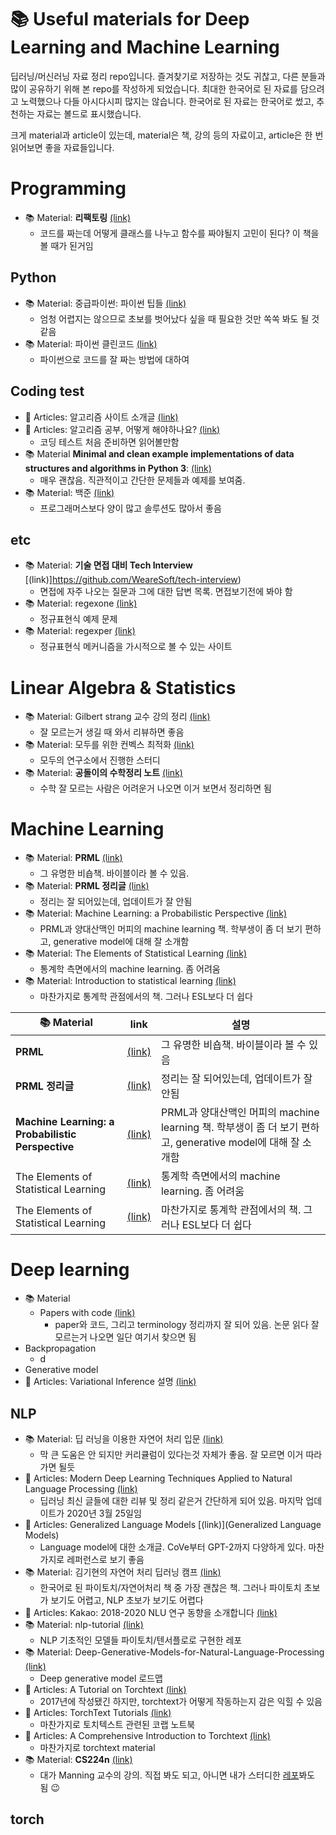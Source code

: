 # 📚 Useful materials for Deep Learning and Machine Learning

딥러닝/머신러닝 자료 정리 repo입니다. 즐겨찾기로 저장하는 것도 귀찮고, 다른 분들과 많이 공유하기 위해 본 repo를 작성하게 되었습니다. 최대한 한국어로 된 자료를 담으려고 노력했으나 다들 아시다시피 많지는 않습니다. 한국어로 된 자료는 한국어로 썼고, 추천하는 자료는 볼드로 표시했습니다.

크게 material과 article이 있는데, material은 책, 강의 등의 자료이고, article은 한 번 읽어보면 좋을 자료들입니다.

# Programming
- 📚 Material: **리팩토링** [(link)](http://www.yes24.com/Product/Goods/267290)
    - 코드를 짜는데 어떻게 클래스를 나누고 함수를 짜야될지 고민이 된다? 이 책을 볼 때가 된거임

## Python
- 📚 Material: 중급파이썬: 파이썬 팁들 [(link)](https://ddanggle.gitbooks.io/interpy-kr/content/)
    - 엄청 어렵지는 않으므로 초보를 벗어났다 싶을 때 필요한 것만 쏙쏙 봐도 될 것 같음
- 📚 Material: 파이썬 클린코드 [(link)](http://www.yes24.com/Product/Goods/69064790)
    - 파이썬으로 코드를 잘 짜는 방법에 대하여

## Coding test

- 📑 Articles: 알고리즘 사이트 소개글 [(link)](https://ledgku.tistory.com/40)
- 📑 Articles: 알고리즘 공부, 어떻게 해야하나요? [(link)](https://baactree.tistory.com/52)
    - 코딩 테스트 처음 준비하면 읽어볼만함
- 📚 Material **Minimal and clean example implementations of data structures and algorithms in Python 3**: [(link)](https://github.com/keon/algorithms)
    - 매우 괜찮음. 직관적이고 간단한 문제들과 예제를 보여줌.
- 📚 Material: 백준 [(link)](https://www.acmicpc.net/)
    - 프로그래머스보다 양이 많고 솔루션도 많아서 좋음


## etc
- 📚 Material: **기술 면접 대비 Tech Interview** [(link)]https://github.com/WeareSoft/tech-interview)
    - 면접에 자주 나오는 질문과 그에 대한 답변 목록. 면접보기전에 봐야 함
- 📚 Material: regexone [(link)](https://regexone.com/)
    - 정규표현식 예제 문제
- 📚 Material: regexper [(link)](https://regexper.com/#%5C.)
    - 정규표현식 메커니즘을 가시적으로 볼 수 있는 사이트

# Linear Algebra & Statistics
- 📚 Material: Gilbert strang 교수 강의 정리 [(link)](https://twlab.tistory.com/17)
    - 잘 모르는거 생길 때 와서 리뷰하면 좋음
- 📚 Material: 모두를 위한 컨벡스 최적화 [(link)](https://wikidocs.net/17202)
    - 모두의 연구소에서 진행한 스터디
- 📚 Material: **공돌이의 수학정리 노트** [(link)](https://angeloyeo.github.io/)
    - 수학 잘 모르는 사람은 어려운거 나오면 이거 보면서 정리하면 됨

# Machine Learning
- 📚 Material: **PRML** [(link)](http://users.isr.ist.utl.pt/~wurmd/Livros/school/Bishop%20-%20Pattern%20Recognition%20And%20Machine%20Learning%20-%20Springer%20%202006.pdf)
    - 그 유명한 비숍책. 바이블이라 볼 수 있음.
- 📚 Material: **PRML 정리글** [(link)](http://norman3.github.io/prml/?fbclid=IwAR2Rv0O_LG67Oa3rzJ9KnguRs9LiXuSYdfCSu60DzG0qxlpX6I4w61sHack)
    - 정리는 잘 되어있는데, 업데이트가 잘 안됨
- 📚 Material: Machine Learning: a Probabilistic Perspective [(link)](https://www.cs.ubc.ca/~murphyk/MLbook/)
    - PRML과 양대산맥인 머피의 machine learning 책. 학부생이 좀 더 보기 편하고, generative model에 대해 잘 소개함
- 📚 Material: The Elements of Statistical Learning [(link)](https://web.stanford.edu/~hastie/Papers/ESLII.pdf)
    - 통계학 측면에서의 machine learning. 좀 어려움
- 📚 Material: Introduction to statistical learning [(link)](https://faculty.marshall.usc.edu/gareth-james/ISL/ISLR%20Seventh%20Printing.pdf)
    - 마찬가지로 통계학 관점에서의 책. 그러나 ESL보다 더 쉽다

| 📚 Material | link | 설명 |
| --- | --- | --- |
| **PRML** | [(link)](http://users.isr.ist.utl.pt/~wurmd/Livros/school/Bishop%20-%20Pattern%20Recognition%20And%20Machine%20Learning%20-%20Springer%20%202006.pdf) | 그 유명한 비숍책. 바이블이라 볼 수 있음 |
| **PRML 정리글** | [(link)](http://users.isr.ist.utl.pt/~wurmd/Livros/school/Bishop%20-%20Pattern%20Recognition%20And%20Machine%20Learning%20-%20Springer%20%202006.pdf) | 정리는 잘 되어있는데, 업데이트가 잘 안됨 |
| **Machine Learning: a Probabilistic Perspective** | [(link)](http://users.isr.ist.utl.pt/~wurmd/Livros/school/Bishop%20-%20Pattern%20Recognition%20And%20Machine%20Learning%20-%20Springer%20%202006.pdf) | PRML과 양대산맥인 머피의 machine learning 책. 학부생이 좀 더 보기 편하고, generative model에 대해 잘 소개함 |
| The Elements of Statistical Learning | [(link)](http://users.isr.ist.utl.pt/~wurmd/Livros/school/Bishop%20-%20Pattern%20Recognition%20And%20Machine%20Learning%20-%20Springer%20%202006.pdf) | 통계학 측면에서의 machine learning. 좀 어려움 |
| The Elements of Statistical Learning | [(link)](http://users.isr.ist.utl.pt/~wurmd/Livros/school/Bishop%20-%20Pattern%20Recognition%20And%20Machine%20Learning%20-%20Springer%20%202006.pdf) | 마찬가지로 통계학 관점에서의 책. 그러나 ESL보다 더 쉽다 |

# Deep learning
- 📚 Material
    - Papers with code [(link)](https://paperswithcode.com/method)
        - paper와 코드, 그리고 terminology 정리까지 잘 되어 있음. 논문 읽다 잘 모르는거 나오면 일단 여기서 찾으면 됨
- Backpropagation
    - d
- Generative model
- 📑 Articles: Variational Inference 설명 [(link)](https://hyeongminlee.github.io/post/bnn003_vi/) 


## NLP
- 📚 Material: 딥 러닝을 이용한 자연어 처리 입문 [(link)](https://wikidocs.net/book/2155)
    - 막 큰 도움은 안 되지만 커리큘럼이 있다는것 자체가 좋음. 잘 모르면 이거 따라가면 될듯
- 📑 Articles: Modern Deep Learning Techniques Applied to Natural Language Processing [(link)](https://nlpoverview.com/)
    - 딥러닝 최신 글들에 대한 리뷰 및 정리 같은거 간단하게 되어 있음. 마지막 업데이트가 2020년 3월 25일임
- 📑 Articles: Generalized Language Models [(link)](Generalized Language Models)
    - Language model에 대한 소개글. CoVe부터 GPT-2까지 다양하게 있다. 마찬가지로 레퍼런스로 보기 좋음
- 📚 Material: 김기현의 자연어 처리 딥러닝 캠프 [(link)](https://github.com/kh-kim/nlp_with_pytorch_examples)
    - 한국어로 된 파이토치/자연어처리 책 중 가장 괜찮은 책. 그러나 파이토치 초보가 보기도 어렵고, NLP 초보가 보기도 어렵다
- 📑 Articles: Kakao: 2018-2020 NLU 연구 동향을 소개합니다 [(link)](https://kakaobrain.com/blog/118)
- 📚 Material: nlp-tutorial [(link)](https://github.com/graykode/nlp-tutorial/blob/master/README.md)
    - NLP 기초적인 모델들 파이토치/텐서플로로 구현한 레포
- 📚 Material: Deep-Generative-Models-for-Natural-Language-Processing [(link)](https://github.com/FranxYao/Deep-Generative-Models-for-Natural-Language-Processing#Textbooks-and-Phd-Thesis)
    - Deep generative model 로드맵
- 📑 Articles: A Tutorial on Torchtext [(link)](http://anie.me/On-Torchtext/)
    - 2017년에 작성됐긴 하지만, torchtext가 어떻게 작동하는지 감은 익힐 수 있음
- 📑 Articles: TorchText Tutorials [(link)](https://github.com/simonjisu/pytorch_tutorials/blob/master/00_Basic_Utils/01_TorchText.ipynb)
    - 마찬가지로 토치텍스트 관련된 코랩 노트북
- 📑 Articles: A Comprehensive Introduction to Torchtext [(link)](https://mlexplained.com/2018/02/08/a-comprehensive-tutorial-to-torchtext/)
    - 마찬가지로 torchtext material
- 📚 Material: **CS224n** [(link)](https://web.stanford.edu/class/cs224n/)
    - 대가 Manning 교수의 강의. 직접 봐도 되고, 아니면 내가 스터디한 [레포](https://github.com/InhyeokYoo/CS224N)봐도 됨 😉

## torch
